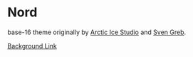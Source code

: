 # Nord
base-16 theme originally by [Arctic Ice Studio](https://www.arcticicestudio.com) and [Sven Greb](https://svengreb.de).

[Background Link](https://r4.wallpaperflare.com/wallpaper/976/74/465/multiple-display-mountains-snow-nature-wallpaper-c1b4ba2a902ec5b27032d3c4aefe604d.jpg)
